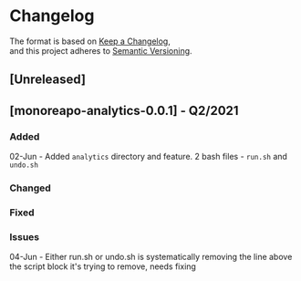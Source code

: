 # Changelog
The format is based on [Keep a Changelog](https://keepachangelog.com/en/1.0.0/),  
and this project adheres to [Semantic Versioning](https://semver.org/spec/v2.0.0.html).  

## [Unreleased]

## [monoreapo-analytics-0.0.1] - Q2/2021

### Added
02-Jun - Added `analytics` directory and feature. 2 bash files - `run.sh` and `undo.sh`   
 
### Changed

### Fixed

### Issues

04-Jun - Either run.sh or undo.sh is systematically removing the line above the script block it's trying to remove, needs fixing   
